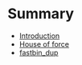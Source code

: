 # Summary

- [Introduction](./introduction/Introduction.md)
- [House of force](./house_of_force/house_of_force.md)
- [fastbin_dup](./fastbin_dup/fastbin_dup.md)

